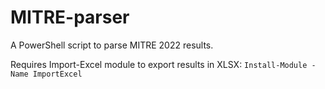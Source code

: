 # MITRE-parser
A PowerShell script to parse MITRE 2022 results.

Requires Import-Excel module to export results in XLSX: 
```Install-Module -Name ImportExcel```
